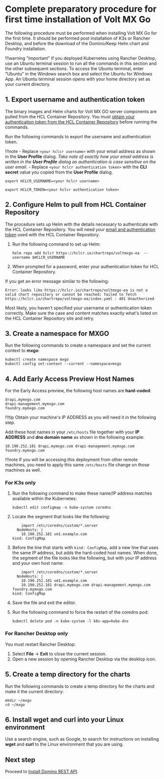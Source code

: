 # Complete preparatory procedure for first time installation of Volt MX Go

The following procedure must be performed when installing Volt MX Go for the first time. It should be performed post installation of K3s or Rancher Desktop, and before the download of the Domino/Keep Helm chart and Foundry installation.

!!!warning "Important"
    If you deployed Kubernetes using Rancher Desktop, use an Ubuntu terminal session to run all the commands in this section and the other subsequent sections. To access the Ubuntu terminal, enter "Ubuntu" in the Windows search box and select the Ubuntu for Windows App. An Ubuntu terminal session opens with your home directory set as your current directory.


## 1. Export username and authentication token

The binary images and Helm charts for Volt MX GO server components are pulled from the HCL Container Repository. You must [obtain your authentication token from the HCL Container Repository](obtainauthenticationtoken.md) before running the commands.

Run the following commands to export the username and authentication token.

!!!note
    - Replace `<your hclcr username>` with your email address as shown in the **User Profile** dialog. *Take note of exactly how your email address is written in the **User Profile** dialog as authentication is case sensitive on the user email*.
    - Replace `<your hclcr authentication token>` with the **CLI secret** value you copied from the **User Profile** dialog.

```
export HCLCR_USERNAME=<your hclcr username>
```
```
export HCLCR_TOKEN=<your hclcr authentication token>
```

## 2. Configure Helm to pull from HCL Container Repository

The procedure sets up Helm with the details necessary to authenticate with the HCL Container Repository. You will need your [email and authentication token](obtainauthenticationtoken.md) used with the HCL Container Repository.

1. Run the following command to set up Helm:

    ```
    helm repo add hclcr https://hclcr.io/chartrepo/voltmxgo-ea  --username $HCLCR_USERNAME
    ```

2. When prompted for a password, enter your authentication token for HCL Container Repository.

If you get an error message similar to the following:

``` { .yaml .no-copy }
Error: looks like https://hclcr.io/chartrepo/voltmxgo-ea is not a valid chart repository or cannot be reached: failed to fetch https://hclcr.io/chartrepo/voltmxgo-ea/index.yaml : 401 Unauthorized
```

Most likely, you haven't specified your username or authentication token correctly. Make sure the case and content matches exactly what's listed on the HCL Container Repository site and retry.

## 3. Create a namespace for MXGO

Run the following commands to create a namespace and set the current context to **mxgo**:

```
kubectl create namespace mxgo
kubectl config set-context --current --namespace=mxgo
```

## 4. Add Early Access Preview Host Names

For the Early Access preview, the following host names are **hard-coded**:

```
drapi.mymxgo.com
drapi-management.mymxgo.com
foundry.mymxgo.com
```

!!!tip
    Obtain your machine's IP ADDRESS as you will need it in the following step.

Add these host names in your `/etc/hosts` file together with your **IP ADDRESS** and **dns domain name** as shown in the following example:

```
10.190.252.181 drapi.mymxgo.com drapi-management.mymxgo.com foundry.mymxgo.com
```

!!!note
    If you will be accessing this deployment from other remote machines, you need to apply this same `/etc/hosts` file change on those machines as well.

### For K3s only

1. Run the following command to make these name/IP address matches available within the Kubernetes:

    ```
    kubectl edit configmap -n kube-system coredns
    ```

2. Locate the segment that looks like the following:

    ``` { .yaml .no-copy }
        import /etc/coredns/custom/*.server
      NodeHosts: |
        10.190.252.181 vm1.example.com
    kind: ConfigMap
    ```

3. Before the line that starts with `kind: ConfigMap`, add a new line that uses the same IP address, but adds the hard-coded host names. When done, the segment of the file looks like the following, but with your IP address and your own host name:

    ```{ .yaml .no-copy }
        import /etc/coredns/custom/*.server
      NodeHosts: |
        10.190.252.181 vm1.example.com
        10.190.252.181 drapi.mymxgo.com drapi-management.mymxgo.com foundry.mymxgo.com
    kind: ConfigMap
    ```

4. Save the file and exit the editor.
5. Run the following command to force the restart of the coredns pod:

    ```
    kubectl delete pod -n kube-system -l k8s-app=kube-dns
    ```

### For Rancher Desktop only

You must restart Rancher Desktop:

1. Select **File** &rarr; **Exit** to close the current session.
2. Open a new session by opening Rancher Desktop via the desktop icon.

## 5. Create a temp directory for the charts

Run the following commands to create a temp directory for the charts and make it the current directory:

```
mkdir ~/mxgo
cd ~/mxgo
```

## 6. Install wget and curl into your Linux environment

Use a search engine, such as Google, to search for instructions on installing **wget** and **curl** to the Linux environment that you are using.

## Next step

Proceed to [Install Domino REST API](downloadhelmchart.md).